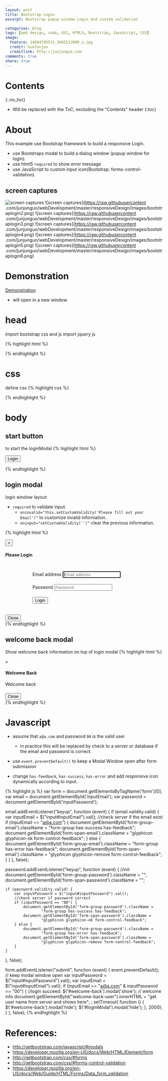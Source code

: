 ```yaml
---
layout: post
title: Bootstrap Login
excerpt: Bootstrap popup window Login and custom validation

categories: blog
tags: [web design, code, GUI, HTML5, Bootstrap, JavaScript, CSS]
image:
  feature: 14684795513_3605513909_o.jpg
  credit: GuoJunjun
  creditlink: http://junjunguo.com
comments: true
share: true
---
```


# Contents
{:.no_toc}

* Will be replaced with the ToC, excluding the "Contents" header
{:toc}

# About
This example use Bootstrap framework to build a responsive Login. 

- use Bootstraps modal to build a dialog window (popup window for login).
- use html5 `required` to show error message
- use JavaScript to custom input icon(Bootstrap: forms-control-validation).

## screen captures

![screen captures](https://raw.githubusercontent.com/junjunguo/webDevelopment/master/responsiveDesign/images/bootstraplogin1.png)
![screen captures](https://raw.githubusercontent
.com/junjunguo/webDevelopment/master/responsiveDesign/images/bootstraplogin2.png)
![screen captures](https://raw.githubusercontent
.com/junjunguo/webDevelopment/master/responsiveDesign/images/bootstraplogin3.png)
![screen captures](https://raw.githubusercontent
.com/junjunguo/webDevelopment/master/responsiveDesign/images/bootstraplogin4.png)
![screen captures](https://raw.githubusercontent
.com/junjunguo/webDevelopment/master/responsiveDesign/images/bootstraplogin5.png)
![screen captures](https://raw.githubusercontent
.com/junjunguo/webDevelopment/master/responsiveDesign/images/bootstraplogin6.png)

# Demonstration
[Demonstration](http://junjunguo.com/webDevelopment/bootstrapslogin.html) 

- will open in a new window.


# head
import bootstrap css and js
import jquery js

{% highlight html %}
<!-- stylesheet -->
<link rel="stylesheet" href="css/bootstrap.min.css">

<!-- scripts-->
<script src="js/jquery-1.11.2.min.js"></script>
<script src="js/bootstrap.js"></script>
{% endhighlight %}

# css
define css
{% highlight css %}
<style>
    .form-signin {
        max-width : 330px;
        padding   : 15px;
        margin    : 0 auto;
        }

    .form-signin, .form-signin {
        margin-bottom : 10px;
        }

    #inputPassword, #inputEmail, #loginSubmit {
        margin : 10px 0;
        }
</style>
{% endhighlight %}

# body

## start button
to start the loginModal
{% highlight html %}
<p class="text-center">
    <button class="btn btn-default" data-toggle="modal"
            data-target="#loginModal">Login
    </button>
</p>
{% endhighlight %}

## login modal
login window layout:

- `required` to validate input.
    - `oninvalid="this.setCustomValidity('Please fill out your Email')"` to 
customize invalid information.
    - `oninput="setCustomValidity('')"` clear the previous information.

{% highlight html %}
<div id="loginModal" class="modal fade">
    <div class="modal-dialog">
        <div class="modal-content">
            <div class="modal-header">
                <button type="button" class="close" data-dismiss="modal"
                        aria-hidden="true">&times;</button>
                <h4 class="modal-title form-signin-heading">Please Login</h4>
            </div>
            <div class="modal-body">
                <form id="loginForm" class="form-signin" data-toggle="validator"
                      role="form">
                    <div id="form-group-email">
                        <label for="inputEmail" class="sr-only">Email
                                                                address</label>
                        <input type="email" id="inputEmail" class="form-control"
                               placeholder="Email address" required
                               oninvalid="this.setCustomValidity('Please fill out your Email')"
                               oninput="setCustomValidity('')"
                               autofocus>
                        <span id="form-span-email" aria-hidden="true"></span>
                    </div>
                    <div id="form-group-password">
                        <label for="inputPassword"
                               class="sr-only">Password</label>
                        <input type="password" id="inputPassword"
                               class="form-control" placeholder="Password"
                               required
                               oninvalid="this.setCustomValidity('Please fill out your Password')"
                               oninput="setCustomValidity('')">
                        <span id="form-span-password" aria-hidden="true"></span>
                    </div>
                    <button id="loginSubmit"
                            class="btn btn-lg btn-primary btn-block"
                            type="submit">Login
                    </button>
                </form>
            </div>
            <div class="modal-footer">
                <button type="button" class="btn btn-default btn-lg"
                        data-dismiss="modal">Close
                </button>
            </div>
        </div>
    </div>
</div>
{% endhighlight %}

## welcome back modal
Show welcome back information on top of login modal
{% highlight html %}
<div class="modal fade" id="welcome-back" tabindex="-1" role="dialog"
     aria-hidden="true">
    <div class="modal-dialog">
        <div class="modal-content">
            <div class="modal-header">
                <a type="button" class="close hide-t-c" aria-hidden="true">×</a>
                <h4 class="modal-title">Welcome Back</h4>
            </div>
            <div class="modal-body">
                <p>Welcome back</p>
                <h4 id="welcome-back-user"></h4>
            </div>
            <div class="modal-footer">
                <button type="button" class="btn btn-default btn-lg"
                        data-dismiss="modal">Close
                </button>
            </div>
        </div>
    </div>
</div>
{% endhighlight %}

# Javascript
- assume that `a@a.com` and password `00` is the valid user
    - in practice this will be replaced by check to a server or database if 
    the email and password is correct.
    
- use `event.preventDefault()` to keep a Modal Window open after form submission
- change `has-feedback`, `has-success`, `has-error` and add responsive icon 
dynamically according to input.

{% highlight js %}
var form = document.getElementsByTagName('form')[0];
var email = document.getElementById('inputEmail');
var password = document.getElementById('inputPassword');


email.addEventListener("keyup", function (event) {
    if (email.validity.valid) {
        var inputEmail = $("input#inputEmail").val();
        //check server if the email exist
        if (inputEmail == "a@a.com") {
            document.getElementById('form-group-email').className =
                    "form-group has-success has-feedback";
            document.getElementById('form-span-email').className =
                    "glyphicon glyphicon-ok form-control-feedback";
        } else {
            document.getElementById('form-group-email').className =
                    "form-group has-error has-feedback";
            document.getElementById('form-span-email').className =
                    "glyphicon glyphicon-remove form-control-feedback";
        }
    }
}, false);

password.addEventListener("keyup", function (event) {
    //init
    document.getElementById('form-group-password').className = "";
    document.getElementById('form-span-password').className = "";

    if (password.validity.valid) {
        var inputPassword = $("input#inputPassword").val();
        //check server if password correct
        if (inputPassword == "00") {
            document.getElementById('form-group-password').className =
                    "form-group has-success has-feedback";
            document.getElementById('form-span-password').className =
                    "glyphicon glyphicon-ok form-control-feedback";
        } else {
            document.getElementById('form-group-password').className =
                    "form-group has-error has-feedback";
            document.getElementById('form-span-password').className =
                    "glyphicon glyphicon-remove form-control-feedback";
        }
    }
}, false);


form.addEventListener("submit", function (event) {
    event.preventDefault(); // keep modal window open
    var inputPassword = $("input#inputPassword").val();
    var inputEmail = $("input#inputEmail").val();
    if (inputEmail == "a@a.com" & inputPassword == "00") {
        //login succeed:
        $('#welcome-back').modal('show');
        //                welcome info
        document.getElementById("welcome-back-user").innerHTML =
                "get user name from server and shows here";
        ;
        setTimeout(
                function () {
                    $('#welcome-back').modal('hide');
                    $('#loginModal').modal('hide');
                }, 2000);
    }
}, false);
{% endhighlight %}

# References:

- http://getbootstrap.com/javascript/#modals
- https://developer.mozilla.org/en-US/docs/Web/HTML/Element/form
- http://getbootstrap.com/css/#forms
- http://getbootstrap.com/css/#forms-control-validation
- https://developer.mozilla.org/en-US/docs/Web/Guide/HTML/Forms/Data_form_validation


